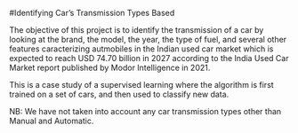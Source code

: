 #Identifying Car’s Transmission Types Based


The objective of this project is to identify the transmission of a car by looking at the brand, the model, the year, the type of fuel, and several other features caracterizing autmobiles in the Indian used car market which is expected to reach USD 74.70 billion in 2027 according to the India Used Car Market report published by Modor Intelligence in 2021. 

This is a case study of a supervised learning where the algorithm is first trained on a set of cars, and then used to classify new data. 

NB: We have not taken into account any car transmission types other than Manual and Automatic. 
